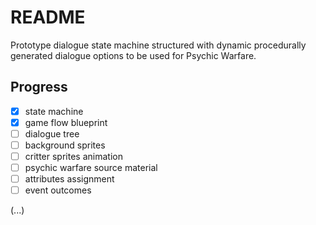 # README

Prototype dialogue state machine structured with dynamic procedurally generated dialogue options to be used for Psychic Warfare.

## Progress

- [x] state machine
- [x] game flow blueprint
- [ ] dialogue tree
- [ ] background sprites
- [ ] critter sprites animation
- [ ] psychic warfare source material
- [ ] attributes assignment
- [ ] event outcomes

(...)
